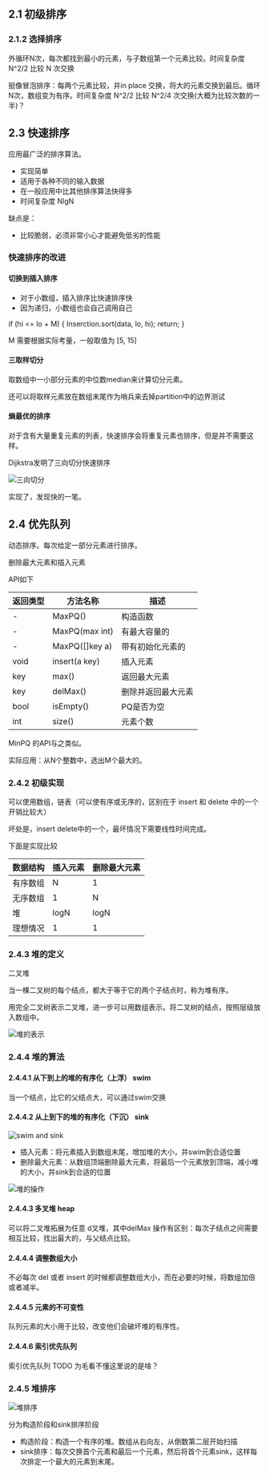 ## 2.1 初级排序

### 2.1.2 选择排序

外循环N次，每次都找到最小的元素，与子数组第一个元素比较。时间复杂度 N^2/2 比较 N 次交换

挺像冒泡排序：每两个元素比较，并in place 交换，将大的元素交换到最后。循环N次，数组变为有序。时间复杂度 N^2/2 比较 N^2/4 次交换(大概为比较次数的一半)？

## 2.3 快速排序

应用最广泛的排序算法。
+ 实现简单
+ 适用于各种不同的输入数据
+ 在一般应用中比其他排序算法快得多
+ 时间复杂度 NlgN


缺点是：
+ 比较脆弱，必须非常小心才能避免低劣的性能

### 快速排序的改进

#### 切换到插入排序

+ 对于小数组，插入排序比快速排序快
+ 因为递归，小数组也会自己调用自己

if (hi <= lo + M) { Inserction.sort(data, lo, hi); return; }

M 需要根据实际考量，一般取值为 [5, 15]

#### 三取样切分

取数组中一小部分元素的中位数median来计算切分元素。

还可以将取样元素放在数组末尾作为哨兵来去掉partition中的边界测试

#### 熵最优的排序

对于含有大量重复元素的列表，快速排序会将重复元素也排序，但是并不需要这样。

Dijkstra发明了三向切分快速排序

![三向切分](http://o9hjg7h8u.bkt.clouddn.com/2.3.4%E4%B8%89%E5%90%91%E5%88%87%E5%88%86%E5%BF%AB%E9%80%9F%E6%8E%92%E5%BA%8F.png)

实现了，发现快的一笔。

## 2.4 优先队列

动态排序。每次给定一部分元素进行排序。

删除最大元素和插入元素

API如下

返回类型 | 方法名称 | 描述
---|---|---
- | MaxPQ() | 构造函数
- | MaxPQ(max int) | 有最大容量的
- | MaxPQ([]key a) | 带有初始化元素的
void | insert(a key) | 插入元素
key | max() | 返回最大元素
key | delMax() | 删除并返回最大元素
bool | isEmpty() | PQ是否为空
int | size() | 元素个数

MinPQ 的API与之类似。

实际应用：从N个整数中，选出M个最大的。

### 2.4.2 初级实现

可以使用数组，链表（可以使有序或无序的，区别在于 insert 和 delete 中的一个开销比较大）

坏处是，insert delete中的一个，最坏情况下需要线性时间完成。

下面是实现比较

数据结构 | 插入元素 | 删除最大元素
---|---|---
有序数组 | N | 1
无序数组 | 1 | N
堆 | logN | logN
理想情况 | 1 | 1

### 2.4.3 堆的定义

二叉堆

当一棵二叉树的每个结点，都大于等于它的两个子结点时，称为堆有序。

用完全二叉树表示二叉堆，进一步可以用数组表示。将二叉树的结点，按照层级放入数组中。

![堆的表示](http://o9hjg7h8u.bkt.clouddn.com/2.3.2%E5%A0%86%E7%9A%84%E8%A1%A8%E7%A4%BA.png)

### 2.4.4 堆的算法

#### 2.4.4.1 从下到上的堆的有序化（上浮） swim

当一个结点，比它的父结点大，可以通过swim交换

#### 2.4.4.2 从上到下的堆的有序化（下沉） sink

![swim and sink](http://o9hjg7h8u.bkt.clouddn.com/2.4.4swim_and_sink.png)

+ 插入元素：将元素插入到数组末尾，增加堆的大小，并swim到合适位置
+ 删除最大元素：从数组顶端删除最大元素，将最后一个元素放到顶端，减小堆的大小，并sink到合适的位置

![堆的操作](http://o9hjg7h8u.bkt.clouddn.com/2.4.5%E5%A0%86%E7%9A%84%E6%93%8D%E4%BD%9C.png)

#### 2.4.4.3 多叉堆 heap

可以将二叉堆拓展为任意 d叉堆，其中delMax 操作有区别：每次子结点之间需要相互比较，找出最大的，与父结点比较。

#### 2.4.4.4 调整数组大小

不必每次 del 或者 insert 的时候都调整数组大小，而在必要的时候，将数组加倍或者减半。

#### 2.4.4.5 元素的不可变性

队列元素的大小用于比较，改变他们会破坏堆的有序性。

#### 2.4.4.6 索引优先队列

索引优先队列 TODO 为毛看不懂这里说的是啥？

### 2.4.5 堆排序

![堆排序](http://o9hjg7h8u.bkt.clouddn.com/2.4.7%E5%A0%86%E6%8E%92%E5%BA%8F.png)

分为构造阶段和sink排序阶段
+ 构造阶段：构造一个有序的堆。数组从右向左，从倒数第二层开始扫描
+ sink排序：每次交换首个元素和最后一个元素，然后将首个元素sink，这样每次排定一个最大的元素到末尾。









